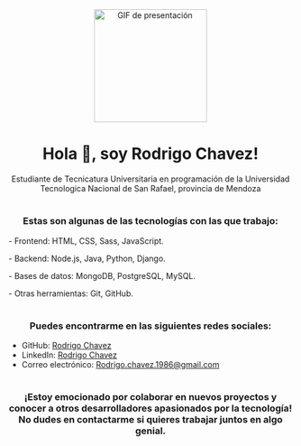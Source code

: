 <div align="center">
    <img src="https://media.giphy.com/media/qgQUggAC3Pfv687qPC/giphy.gif" width="200" alt="GIF de presentación">
    <h1>Hola 👋, soy Rodrigo Chavez!</h1>
    <p>Estudiante de Tecnicatura Universitaria en programación de la Universidad Tecnologica Nacional de San Rafael, provincia de Mendoza</p>
</div>

<h1></h1>

<h3 align="center">Estas son algunas de las tecnologías con las que trabajo:</h3>
<p></p>
<p>- Frontend: HTML, CSS, Sass, JavaScript.</p>
<p> - Backend: Node.js, Java, Python, Django.</p>
<p> - Bases de datos: MongoDB, PostgreSQL, MySQL.</p>
<p> - Otras herramientas: Git, GitHub. </p>

<h1></h1>

<h3 align="center">Puedes encontrarme en las siguientes redes sociales:</h3>

- GitHub: [Rodrigo Chavez](https://github.com/RodrigoChavez1986)  
- LinkedIn: [Rodrigo Chavez](https://www.linkedin.com/in/rodrigo-chavez)
- Correo electrónico: Rodrigo.chavez.1986@gmail.com

<h1></h1>

<h3 align="center">¡Estoy emocionado por colaborar en nuevos proyectos y conocer a otros desarrolladores apasionados por la tecnología! No dudes en contactarme si quieres trabajar juntos en algo genial.</h3>
